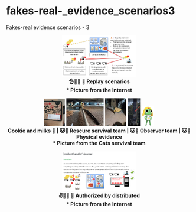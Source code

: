 # fakes-real-_evidence_scenarios3
Fakes-real evidence scenarios - 3

<p align="center" width="100%">
    <img width="40%" src="https://github.com/jkaewprateep/fakes-real-_evidence_scenarios3/blob/main/in_time_evidence.png"> </br>
    <b> 👌👧💬 🎈 Replay scenarios </b> </br>
    <b> * Picture from the Internet </b>
</p>


<p align="center" width="100%">
    <img width="11.2%" src="https://github.com/jkaewprateep/fakes-real-_evidence_scenarios3/blob/main/image13.jpg"> 
    <img width="20%" src="https://github.com/jkaewprateep/fakes-real-_evidence_scenarios3/blob/main/image14.jpg"> 
    <img width="11.3%" src="https://github.com/jkaewprateep/fakes-real-_evidence_scenarios3/blob/main/image15.jpg"> 
    <img width="6.8%" src="https://github.com/jkaewprateep/fakes-real-_evidence_scenarios3/blob/main/image16.jpg">
    <img width="6.8%" src="https://github.com/jkaewprateep/fakes-real-_evidence_scenarios3/blob/main/KeroroPet.png">  </br>
    <b> Cookie and milks 🍪 | 🐱💬 Rescure servival team | 🐱💬 Observer team | 🐱💬 Physical evidence </b> </br>
    <b> * Picture from the Cats servival team </b>
</p>


<p align="center" width="100%">
    <img width="40%" src="https://github.com/jkaewprateep/fakes-real-_evidence_scenarios3/blob/main/authorized_by_distributed.png"> </br>
    <b> ✌️👧💬 🎈 Authorized by distributed </b> </br>
    <b> * Picture from the Internet </b>
</p>
